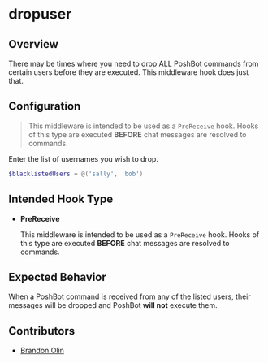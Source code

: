 # dropuser

## Overview

There may be times where you need to drop ALL PoshBot commands from certain users before they are executed.
This middleware hook does just that.

## Configuration

> This middleware is intended to be used as a `PreReceive` hook.
> Hooks of this type are executed **BEFORE** chat messages are resolved to commands.

Enter the list of usernames you wish to drop.

```powershell
$blacklistedUsers = @('sally', 'bob')
```

## Intended Hook Type

- **PreReceive**

  This middleware is intended to be used as a `PreReceive` hook.
  Hooks of this type are executed **BEFORE** chat messages are resolved to commands.

## Expected Behavior

When a PoshBot command is received from any of the listed users, their messages will be dropped and PoshBot **will not** execute them.

## Contributors

- [Brandon Olin](https://github.com/devblackops)
